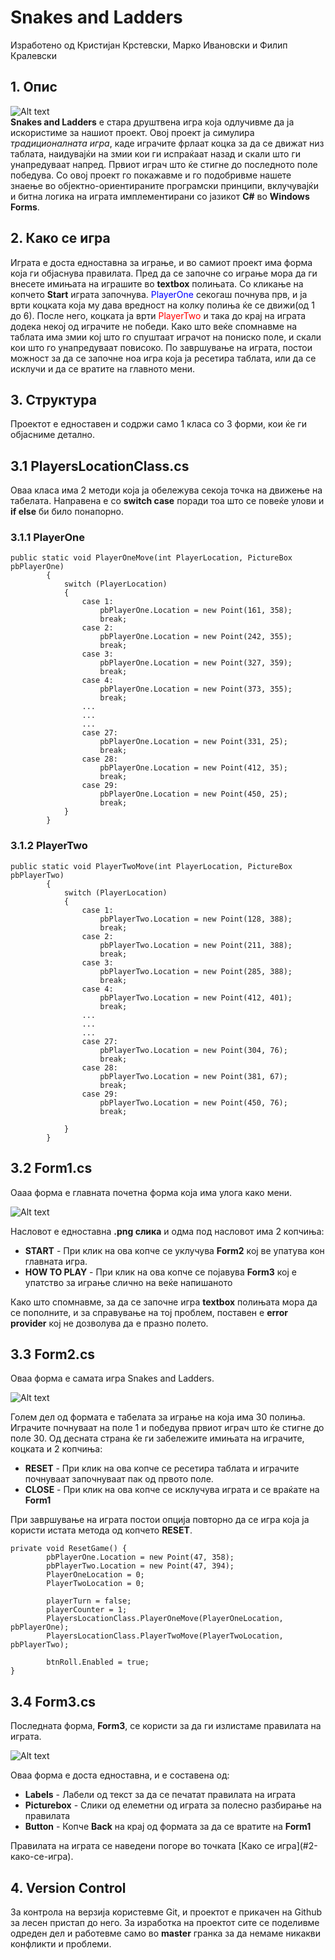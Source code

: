 # Snakes and Ladders
Изработено од Кристијан Крстевски, Марко Ивановски и Филип Кралевски
## 1. Опис
![Alt text](https://github.com/KFilip123/Snake-Ladder/blob/master/Snake%20Ladder/Resources/title-removebg-preview.png)
<br/>
<b>Snakes and Ladders</b> е стара друштвена игра која одлучивме да ја искористиме за нашиот проект. Овој проект ја симулира <i>традиционалната игра</i>, каде играчите фрлаат коцка за да се движат низ таблата, наидувајќи на змии кои ги испраќаат назад и скали што ги унапредуваат напред. Првиот играч што ќе стигне до последното поле победува. Со овој проект го покажавме и го подобривме нашeте знаење во објектно-ориентираните програмски принципи, вклучувајќи и битна логика на играта имплементирани со јазикот <b>C#</b> во <b>Windows Forms</b>.
## 2. Како се игра
Играта е доста едноставна за играње, и во самиот проект има форма која ги објаснува правилата. Пред да се започне со играње мора да ги внесете имињата на играшите во <b>textbox</b> полињата. Со кликање на копчето <b>Start</b> играта започнува. <span style="color: blue">PlayerOne</span> секогаш почнува прв, и ја врти коцката која му дава вредност на колку полиња ќе се движи(од 1 до 6). После него, коцката ја врти <span style="color: red">PlayerTwo</span> и така до крај на играта додека некој од играчите не победи. Како што веќе спомнавме на таблата има змии кој што го спуштаат играчот на пониско поле, и скали кои што го унапредуваат повисоко. По завршување на играта, постои можност за да се започне ноа игра која ја ресетира таблата, или да се исклучи и да се вратите на главното мени.
## 3. Структура 
Проектот е едноставен и содржи само 1 класа со 3 форми, кои ќе ги објасниме детално.
## 3.1 PlayersLocationClass.cs
Оваа класа има 2 методи која ја обележува секоја точка на движење на табелата. Направена е со <b>switch case</b> поради тоа што се повеќе улови и <b>if else</b> би било понапорно.
### 3.1.1 PlayerOne
```
public static void PlayerOneMove(int PlayerLocation, PictureBox pbPlayerOne)
        {
            switch (PlayerLocation)
            {
                case 1:
                    pbPlayerOne.Location = new Point(161, 358);
                    break;
                case 2:
                    pbPlayerOne.Location = new Point(242, 355);
                    break;
                case 3:
                    pbPlayerOne.Location = new Point(327, 359);
                    break;
                case 4:
                    pbPlayerOne.Location = new Point(373, 355);
                    break;
                ...
                ...
                ...
                case 27:
                    pbPlayerOne.Location = new Point(331, 25);
                    break;
                case 28:
                    pbPlayerOne.Location = new Point(412, 35);
                    break;
                case 29:
                    pbPlayerOne.Location = new Point(450, 25);
                    break;
            }
        }
```
### 3.1.2 PlayerTwo
```
public static void PlayerTwoMove(int PlayerLocation, PictureBox pbPlayerTwo)
        {
            switch (PlayerLocation)
            {
                case 1:
                    pbPlayerTwo.Location = new Point(128, 388);
                    break;
                case 2:
                    pbPlayerTwo.Location = new Point(211, 388);
                    break;
                case 3:
                    pbPlayerTwo.Location = new Point(285, 388);
                    break;
                case 4:
                    pbPlayerTwo.Location = new Point(412, 401);
                    break;
                ...
                ...
                ...
                case 27:
                    pbPlayerTwo.Location = new Point(304, 76);
                    break;
                case 28:
                    pbPlayerTwo.Location = new Point(381, 67);
                    break;
                case 29:
                    pbPlayerTwo.Location = new Point(450, 76);
                    break;

            }
        }
```
## 3.2 Form1.cs
Оааа форма е главната почетна форма која има улога како мени.

![Alt text](https://github.com/KFilip123/Snake-Ladder/blob/master/Snake%20Ladder/Resources/SS1.png)

Насловот е едноставна <b>.png слика</b> и одма под насловот има 2 копчиња:
<ul>
        <li>
                <b>START</b> - При клик на ова копче се уклучува <b>Form2</b> кој ве упатува кон главната игра. 
        </li>
        <li>
                <b>HOW TO PLAY</b> - При клик на ова копче се појавува <b>Form3</b> кој е упатство за играње слично на веќе напишаното
        </li>
</ul>
Како што спомнавме, за да се започне игра <b>textbox</b> полињата мора да се пополните, и за справување на тој проблем, поставен е <b>error provider</b> кој не дозволува да е празно полето.
<br/>

## 3.3 Form2.cs
Оваа форма е самата игра Snakes and Ladders. 

![Alt text](https://github.com/KFilip123/Snake-Ladder/blob/master/Snake%20Ladder/Resources/SS3.png)

Голем дел од формата е табелата за играње на која има 30 полиња. Играчите почнуваат на поле 1 и победува првиот играч што ќе стигне до поле 30. Од десната страна ќе ги забележите имињата на играчите, коцката и 2 копчиња:
<ul>
        <li>
                <b>RESET</b> - При клик на ова копче се ресетира таблата и играчите почнуваат започнуваат пак од првото поле. 
        </li>
        <li>
                <b>CLOSE</b> - При клик на ова копче се исклучува играта и се враќате на <b>Form1</b>
        </li>
</ul>
При завршување на играта постои опција повторно да се игра која ја користи истата метода од копчето <b>RESET</b>.

```
private void ResetGame() {
        pbPlayerOne.Location = new Point(47, 358);
        pbPlayerTwo.Location = new Point(47, 394);
        PlayerOneLocation = 0;
        PlayerTwoLocation = 0;

        playerTurn = false;
        playerCounter = 1;
        PlayersLocationClass.PlayerOneMove(PlayerOneLocation, pbPlayerOne);
        PlayersLocationClass.PlayerTwoMove(PlayerTwoLocation, pbPlayerTwo);

        btnRoll.Enabled = true;
}
```

## 3.4 Form3.cs
Последната форма, <b>Form3</b>, се користи за да ги излистаме правилата на играта.

![Alt text](https://github.com/KFilip123/Snake-Ladder/blob/master/Snake%20Ladder/Resources/SS2.png)

Оваа форма е доста едноставна, и е составена од:
<ul>
        <li>
                <b>Labels</b> - Лабели од текст за да се печатат правилата на играта
        </li>
        <li>
                <b>Picturebox</b> - Слики од елеметни од играта за полесно разбирање на правилата
        </li>
        <li>
                <b>Button</b> - Копче <b>Back</b> на крај од формата за да се вратите на <b>Form1</b>
        </li>
</ul>
Правилата на играта се наведени погоре во точката [Како се игра](#2-како-се-игра).

## 4. Version Control
За контрола на верзија користевме Git, и проектот е прикачен на Github за лесен пристап до него. За изработка на проектот сите се поделивме одреден дел и работевме само во <b>master</b> гранка за да немаме никакви конфликти и проблеми. 
